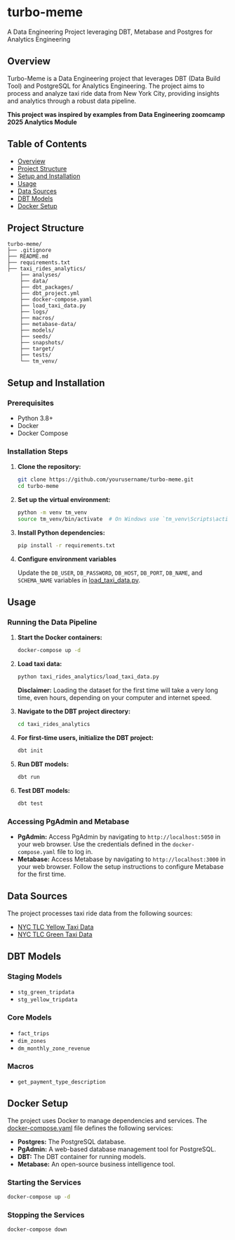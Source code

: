 # turbo-meme
A Data Engineering Project leveraging DBT, Metabase and Postgres for Analytics Engineering

## Overview

Turbo-Meme is a Data Engineering project that leverages DBT (Data Build Tool) and PostgreSQL for Analytics Engineering. The project aims to process and analyze taxi ride data from New York City, providing insights and analytics through a robust data pipeline.

**This project was inspired by examples from Data Engineering zoomcamp 2025 Analytics Module**

## Table of Contents

- [Overview](#overview)
- [Project Structure](#project-structure)
- [Setup and Installation](#setup-and-installation)
- [Usage](#usage)
- [Data Sources](#data-sources)
- [DBT Models](#dbt-models)
- [Docker Setup](#docker-setup)

## Project Structure
```
turbo-meme/
├── .gitignore
├── README.md
├── requirements.txt
├── taxi_rides_analytics/
    ├── analyses/
    ├── data/
    ├── dbt_packages/
    ├── dbt_project.yml
    ├── docker-compose.yaml
    ├── load_taxi_data.py
    ├── logs/
    ├── macros/
    ├── metabase-data/
    ├── models/
    ├── seeds/
    ├── snapshots/
    ├── target/
    ├── tests/
    └── tm_venv/
```


## Setup and Installation

### Prerequisites

- Python 3.8+
- Docker
- Docker Compose

### Installation Steps

1. **Clone the repository:**

    ```sh
    git clone https://github.com/yourusername/turbo-meme.git
    cd turbo-meme
    ```

2. **Set up the virtual environment:**

    ```sh
    python -m venv tm_venv
    source tm_venv/bin/activate  # On Windows use `tm_venv\Scripts\activate`
    ```

3. **Install Python dependencies:**

    ```sh
    pip install -r requirements.txt
    ```

4. **Configure environment variables**

    Update the `DB_USER`, `DB_PASSWORD`, `DB_HOST`, `DB_PORT`, `DB_NAME`, and `SCHEMA_NAME` variables in [load_taxi_data.py](http://_vscodecontentref_/3).

## Usage

### Running the Data Pipeline

1. **Start the Docker containers:**

    ```sh
    docker-compose up -d
    ```

2. **Load taxi data:**

    ```sh
    python taxi_rides_analytics/load_taxi_data.py
    ```

    **Disclaimer:** Loading the dataset for the first time will take a very long time, even hours, depending on your computer and internet speed.


3. **Navigate to the DBT project directory:**

    ```sh
    cd taxi_rides_analytics
    ```

4. **For first-time users, initialize the DBT project:**

    ```sh
    dbt init
    ```

5. **Run DBT models:**

    ```sh
    dbt run
    ```

6. **Test DBT models:**

    ```sh
    dbt test
    ```

### Accessing PgAdmin and Metabase

- **PgAdmin:** Access PgAdmin by navigating to `http://localhost:5050` in your web browser. Use the credentials defined in the `docker-compose.yaml` file to log in.
- **Metabase:** Access Metabase by navigating to `http://localhost:3000` in your web browser. Follow the setup instructions to configure Metabase for the first time.


## Data Sources

The project processes taxi ride data from the following sources:

- [NYC TLC Yellow Taxi Data](https://github.com/DataTalksClub/nyc-tlc-data/releases/download/yellow/)
- [NYC TLC Green Taxi Data](https://github.com/DataTalksClub/nyc-tlc-data/releases/download/green/)

## DBT Models

### Staging Models

- `stg_green_tripdata`
- `stg_yellow_tripdata`

### Core Models

- `fact_trips`
- `dim_zones`
- `dm_monthly_zone_revenue`

### Macros

- `get_payment_type_description`

## Docker Setup

The project uses Docker to manage dependencies and services. The [docker-compose.yaml](http://_vscodecontentref_/4) file defines the following services:

- **Postgres:** The PostgreSQL database.
- **PgAdmin:** A web-based database management tool for PostgreSQL.
- **DBT:** The DBT container for running models.
- **Metabase:** An open-source business intelligence tool.

### Starting the Services

```sh
docker-compose up -d
```

### Stopping the Services

```sh
docker-compose down
```

